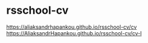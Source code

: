 # rsschool-cv
https://aliaksandrhapankou.github.io/rsschool-cv/cv
https://AliaksandrHapankou.github.io/rsschool-cv/cv-l